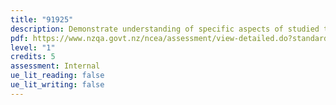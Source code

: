 ```yaml
---
title: "91925"
description: Demonstrate understanding of specific aspects of studied texts.
pdf: https://www.nzqa.govt.nz/ncea/assessment/view-detailed.do?standardNumber=91925
level: "1"
credits: 5
assessment: Internal
ue_lit_reading: false
ue_lit_writing: false
---
```

